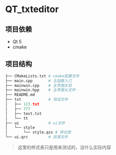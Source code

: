 # QT_txteditor

## 项目依赖

- Qt 5
- cmake

## 项目结构
```python
├── CMakeLists.txt # cmake配置文件
├── main.cpp       # 主函数入口
├── mainwin.cpp    # 主界面实现
├── mainwin.hpp    # 主界面头文件 
├── README.md
├── txt            # 测试文件
│   ├── 123.txt
│   ├── 777
│   ├── test.txt
│   └── tt
├── ui             # ui文件   
│   └── style
│       └── style.qss # 样式表
└── ui.qrc         # 资源文件

```
> 这里的样式表只是用来测试的，没什么实际内容


